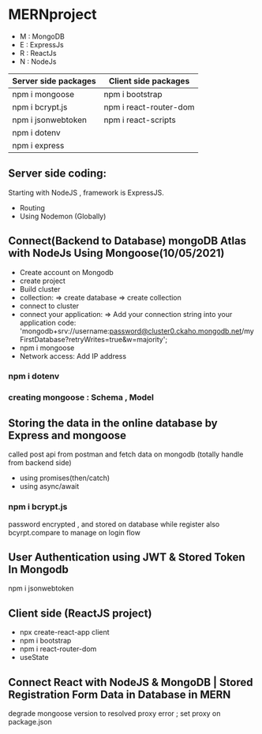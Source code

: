 # MERNproject
* M : MongoDB
* E : ExpressJs
* R : ReactJs
* N : NodeJs

| Server side packages     | Client side packages  |
| ----------- | ----------- |
| npm i mongoose      | npm i bootstrap       |
| npm i bcrypt.js   | npm i react-router-dom        |
| npm i jsonwebtoken   | npm i react-scripts        |
| npm i dotenv |   |
| npm i express |  |


## Server side coding:
Starting with NodeJS , framework is ExpressJS.
* Routing
* Using Nodemon (Globally)

## Connect(Backend to Database) mongoDB Atlas with NodeJs Using Mongoose(10/05/2021) 
* Create account on Mongodb
* create project
* Build cluster
* collection:
	=> create database
	=> create collection	
* connect to cluster
* connect your application:
	=> Add your connection string into your application code:
	'mongodb+srv://username:password@cluster0.ckaho.mongodb.net/myFirstDatabase?retryWrites=true&w=majority';
* npm i mongoose
* Network access: Add IP address

### npm i dotenv
### creating mongoose : Schema , Model
## Storing the data in the online database by Express and mongoose
called post api from postman and fetch data on mongodb (totally handle from backend side)
* using promises(then/catch)  
* using async/await

### npm i bcrypt.js
password encrypted , and stored on database while register
also bcyrpt.compare to manage on login flow

## User Authentication using JWT & Stored Token In Mongodb
npm i jsonwebtoken

## Client side (ReactJS project)
* npx create-react-app client
* npm i bootstrap
* npm i react-router-dom
* useState
## Connect React with NodeJS & MongoDB | Stored Registration Form Data in Database in MERN
degrade mongoose version to resolved proxy error ; 
set proxy on package.json
